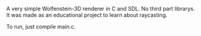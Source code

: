 A very simple Wolfenstein-3D renderer in C and SDL. No third part librarys.
It was made as an educational project to learn about raycasting.

To run, just compile main.c.
